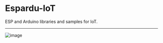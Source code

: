 # Espardu-IoT
ESP and Arduino libraries and samples for IoT.

---
![image](https://repository-images.githubusercontent.com/949013543/f2233d91-d072-4d7a-93cf-18f8c74a084d)
